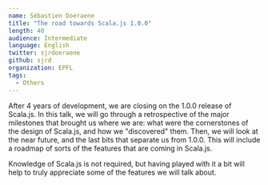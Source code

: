 ```yaml
---
name: Sébastien Doeraene
title: "The road towards Scala.js 1.0.0"
length: 40
audience: Intermediate
language: English
twitter: sjrdoeraene
github: sjrd
organization: EPFL
tags:
  - Others
---
```

After 4 years of development, we are closing on the 1.0.0 release of Scala.js. In this talk, we will go through a retrospective of the major milestones that brought us where we are: what were the cornerstones of the design of Scala.js, and how we "discovered" them. Then, we will look at the near future, and the last bits that separate us from 1.0.0. This will include a roadmap of sorts of the features that are coming in Scala.js.

Knowledge of Scala.js is not required, but having played with it a bit will help to truly appreciate some of the features we will talk about.